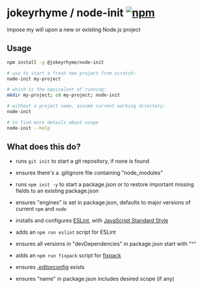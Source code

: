 # jokeyrhyme / node-init [![npm](https://img.shields.io/npm/v/@jokeyrhyme/node-init.svg?maxAge=2592000)]()

impose my will upon a new or existing Node.js project


## Usage

```sh
npm install -g @jokeyrhyme/node-init

# use to start a fresh new project from scratch:
node-init my-project

# which is the equivalent of running:
mkdir my-project; cd my-project; node-init

# without a project name, assume current working directory:
node-init

# to find more details about usage
node-init --help
```


## What does this do?

- runs `git init` to start a git repository, if none is found

- ensures there's a .gitignore file containing "node_modules"

- runs `npm init -y` to start a package.json or to restore important missing fields to an existing package.json

- ensures "engines" is set in package.json, defaults to major versions of current `npm` and `node`

- installs and configures [ESLint](http://eslint.org/), with [JavaScript Standard Style](https://github.com/feross/eslint-config-standard)

- adds an `npm run eslint` script for ESLint

- ensures all versions in "devDependencies" in package.json start with "^"

- adds an `npm run fixpack` script for [fixpack](https://www.npmjs.com/package/fixpack)

- ensures [.editorconfig](http://editorconfig.org/) exists

- ensures "name" in package.json includes desired scope (if any)
